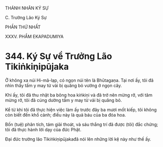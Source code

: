 THÁNH NHÂN KÝ SỰ

C. Trưởng Lão Ký Sự

PHẦN THỨ NHẤT

XXXV. PHẨM EKAPADUMIYA

# 344. Ký Sự về Trưởng Lão Tikiṅkiṇipūjaka

Ở không xa núi Hi-mã-lạp, có ngọn núi tên là Bhūtagaṇa. Tại nơi ấy, tôi đã nhìn thấy tấm y may từ vải bị quăng bỏ vướng ở ngọn cây.

Khi ấy, tôi đã thu nhặt ba bông hoa kiṅkiṇi và đã trở nên mừng rỡ, với tâm mừng rỡ, tôi đã cúng dường tấm y may từ vải bị quăng bỏ.

Kể từ khi tôi đã thực hiện việc làm ấy trước đây ba mươi mốt kiếp, tôi không còn biết đến khổ cảnh; điều này là quả báu của ba đóa hoa.

Bốn (tuệ) phân tích, tám giải thoát, và sáu thắng trí đã được (tôi) đắc chứng; tôi đã thực hành lời dạy của đức Phật.

Đại đức trưởng lão Tikiṅkiṇipūjakađã nói lên những lời kệ này như thế ấy.
